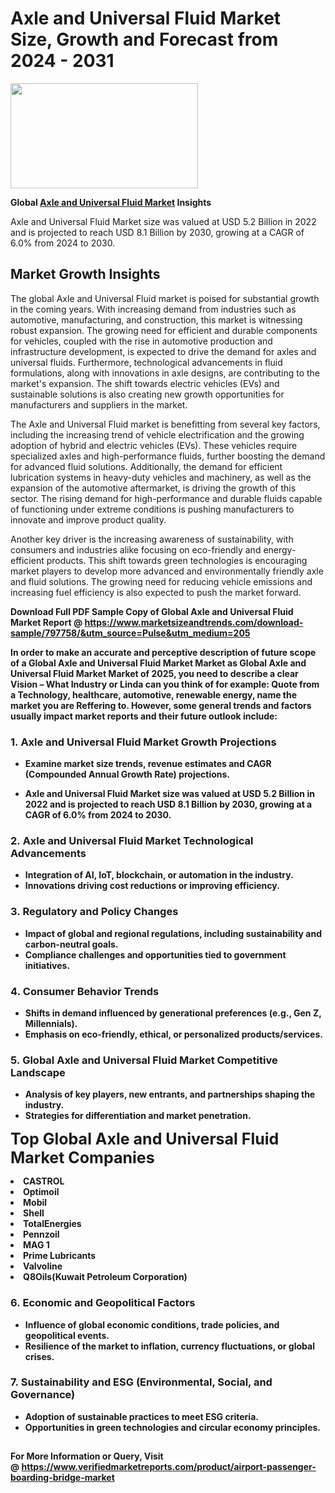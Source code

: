 <H1>Axle and Universal Fluid Market Size, Growth and Forecast from 2024 - 2031</H1><img class="aligncenter size-medium wp-image-584254" src="https://thirdeyenews.in/wp-content/uploads/2024/09/Global-Market-Research-300x168.jpeg" alt="" width="300" height="168" /><p><strong>Global&nbsp;<a href="https://www.marketsizeandtrends.com/download-sample/797758/&amp;utm_source=Pulse&amp;utm_medium=205">Axle and Universal Fluid Market</a> Insights</strong></p><p>Axle and Universal Fluid Market size was valued at USD 5.2 Billion in 2022 and is projected to reach USD 8.1 Billion by 2030, growing at a CAGR of 6.0% from 2024 to 2030.</p><p><h2>Market Growth Insights</h2> <p>The global Axle and Universal Fluid market is poised for substantial growth in the coming years. With increasing demand from industries such as automotive, manufacturing, and construction, this market is witnessing robust expansion. The growing need for efficient and durable components for vehicles, coupled with the rise in automotive production and infrastructure development, is expected to drive the demand for axles and universal fluids. Furthermore, technological advancements in fluid formulations, along with innovations in axle designs, are contributing to the market's expansion. The shift towards electric vehicles (EVs) and sustainable solutions is also creating new growth opportunities for manufacturers and suppliers in the market.</p> <p><strong></strong></p> <p>The Axle and Universal Fluid market is benefitting from several key factors, including the increasing trend of vehicle electrification and the growing adoption of hybrid and electric vehicles (EVs). These vehicles require specialized axles and high-performance fluids, further boosting the demand for advanced fluid solutions. Additionally, the demand for efficient lubrication systems in heavy-duty vehicles and machinery, as well as the expansion of the automotive aftermarket, is driving the growth of this sector. The rising demand for high-performance and durable fluids capable of functioning under extreme conditions is pushing manufacturers to innovate and improve product quality.</p> <p>Another key driver is the increasing awareness of sustainability, with consumers and industries alike focusing on eco-friendly and energy-efficient products. This shift towards green technologies is encouraging market players to develop more advanced and environmentally friendly axle and fluid solutions. The growing need for reducing vehicle emissions and increasing fuel efficiency is also expected to push the market forward.</p> <p><strong></p><p><span class=""><strong>Download Full PDF Sample Copy of Global Axle and Universal Fluid Market Report</strong> @ <a href="https://www.marketsizeandtrends.com/download-sample/797758/&amp;utm_source=Pulse&amp;utm_medium=205" target="_blank">https://www.marketsizeandtrends.com/download-sample/797758/&amp;utm_source=Pulse&amp;utm_medium=205</a></span></p><p>In order to make an accurate and perceptive description of future scope of a Global&nbsp;Axle and Universal Fluid Market Market as Global&nbsp;Axle and Universal Fluid Market Market of 2025, you need to describe a clear Vision &ndash; What Industry or Linda can you think of for example: Quote from a Technology, healthcare, automotive, renewable energy, name the market you are Reffering to. However, some general trends and factors usually impact market reports and their future outlook include:</p><h3>1.&nbsp;<strong>Axle and Universal Fluid Market Growth Projections</strong></h3><ul><li>Examine market size trends, revenue estimates and CAGR (Compounded Annual Growth Rate) projections.</li><li><p>Axle and Universal Fluid Market size was valued at USD 5.2 Billion in 2022 and is projected to reach USD 8.1 Billion by 2030, growing at a CAGR of 6.0% from 2024 to 2030.</p></li></ul><h3>2.&nbsp;<strong>Axle and Universal Fluid Market Technological Advancements</strong></h3><ul><li>Integration of AI, IoT, blockchain, or automation in the industry.</li><li>Innovations driving cost reductions or improving efficiency.</li></ul><h3>3.&nbsp;<strong>Regulatory and Policy Changes</strong></h3><ul><li>Impact of global and regional regulations, including sustainability and carbon-neutral goals.</li><li>Compliance challenges and opportunities tied to government initiatives.</li></ul><h3>4.&nbsp;<strong>Consumer Behavior Trends</strong></h3><ul><li>Shifts in demand influenced by generational preferences (e.g., Gen Z, Millennials).</li><li>Emphasis on eco-friendly, ethical, or personalized products/services.</li></ul><h3>5.&nbsp;<strong>Global Axle and Universal Fluid Market Competitive Landscape</strong></h3><ul><li>Analysis of key players, new entrants, and partnerships shaping the industry.</li><li>Strategies for differentiation and market penetration.</li></ul><p data-pm-slice="1 1 []"><span style="color: inherit; font-family: inherit; font-size: 25px;">Top Global Axle and Universal Fluid Market Companies</span></p><div class="" data-test-id=""><p><li>CASTROL</li><li> Optimoil</li><li> Mobil</li><li> Shell</li><li> TotalEnergies</li><li> Pennzoil</li><li> MAG 1</li><li> Prime Lubricants</li><li> Valvoline</li><li> Q8Oils(Kuwait Petroleum Corporation)</li></p></div><h3>6.&nbsp;<strong>Economic and Geopolitical Factors</strong></h3><ul><li>Influence of global economic conditions, trade policies, and geopolitical events.</li><li>Resilience of the market to inflation, currency fluctuations, or global crises.</li></ul><h3>7.&nbsp;<strong>Sustainability and ESG (Environmental, Social, and Governance)</strong></h3><ul><li>Adoption of sustainable practices to meet ESG criteria.</li><li>Opportunities in green technologies and circular economy principles.</li></ul><h2><strong style="font-size: 14px;">For More Information or Query, Visit @&nbsp;</strong><a style="background-color: #ffffff; font-size: 14px;" href="https://www.marketsizeandtrends.com/report/axle-and-universal-fluid-market/" target="_blank">https://www.verifiedmarketreports.com/product/airport-passenger-boarding-bridge-market</a></h2>
